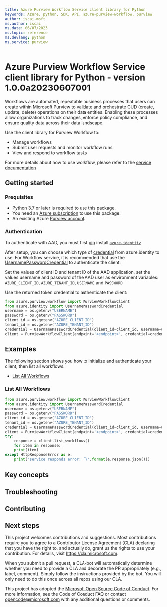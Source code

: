 ```yaml
---
title: Azure Purview Workflow Service client library for Python
keywords: Azure, python, SDK, API, azure-purview-workflow, purview
author: iscai-msft
ms.author: iscai
ms.date: 06/07/2023
ms.topic: reference
ms.devlang: python
ms.service: purview
---
```

# Azure Purview Workflow Service client library for Python - version 1.0.0a20230607001 


Workflows are automated, repeatable business processes that users can create within Microsoft Purview to validate and orchestrate CUD (create, update, delete) operations on their data entities. Enabling these processes allow organizations to track changes, enforce policy compliance, and ensure quality data across their data landscape.

Use the client library for Purview Workflow to:

- Manage workflows
- Submit user requests and monitor workflow runs
- View and respond to workflow tasks

For more details about how to use workflow, please refer to the [service documentation][product_documentation]

## Getting started

### Prequisites

- Python 3.7 or later is required to use this package.
- You need an [Azure subscription][azure_sub] to use this package.
- An existing Azure [Purview account][purview_resource].
  
### Authentication

To authenticate with AAD, you must first [pip][pip] install [`azure-identity`][azure_identity_pip]

After setup, you can choose which type of [credential][azure_identity_credentials] from azure.identity to use.
For Workflow service, it is recommended that use the [UsernamePasswordCredential][username_password_credential] to authenticate the client:

Set the values of  client ID and tenant ID of the AAD application, set the values username and password of the AAD user as environment variables:
`AZURE_CLIENT_ID`, `AZURE_TENANT_ID`, `USERNAME` and `PASSWORD`

Use the returned token credential to authenticate the client:

```python
from azure.purview.workflow import PurviewWorkflowClient
from azure.identity import UsernamePasswordCredential
username = os.getenv("USERNAME")
password = os.getenv("PASSWORD")
client_id = os.getenv("AZURE_CLIENT_ID")
tenant_id = os.getenv("AZURE_TENANT_ID")
credential = UsernamePasswordCredential(client_id=client_id, username=username, password=password, tenant_id=tenant_id)
client = PurviewWorkflowClient(endpoint='<endpoint>', credential=credential)
```

## Examples

The following section shows you how to initialize and authenticate your client, then list all workflows.

- [List All Workflows](#list-all-workflows "List All Workflows")

### List All Workflows

```python
from azure.purview.workflow import PurviewWorkflowClient
from azure.identity import UsernamePasswordCredential
username = os.getenv("USERNAME")
password = os.getenv("PASSWORD")
client_id = os.getenv("AZURE_CLIENT_ID")
tenant_id = os.getenv("AZURE_TENANT_ID")
credential = UsernamePasswordCredential(client_id=client_id, username=username, password=password, tenant_id=tenant_id)
client = PurviewWorkflowClient(endpoint='<endpoint>', credential=credential)
try:
    response = client.list_workflows()
    for item in response:
    print(item)
except HttpResponseError as e:
    print('service responds error: {}'.format(e.response.json()))
```
## Key concepts

## Troubleshooting

## Contributing

## Next steps

This project welcomes contributions and suggestions. Most contributions require
you to agree to a Contributor License Agreement (CLA) declaring that you have
the right to, and actually do, grant us the rights to use your contribution.
For details, visit https://cla.microsoft.com.

When you submit a pull request, a CLA-bot will automatically determine whether
you need to provide a CLA and decorate the PR appropriately (e.g., label,
comment). Simply follow the instructions provided by the bot. You will only
need to do this once across all repos using our CLA.

This project has adopted the
[Microsoft Open Source Code of Conduct][code_of_conduct]. For more information,
see the Code of Conduct FAQ or contact opencode@microsoft.com with any
additional questions or comments.

<!-- LINKS -->
[product_documentation]: https://learn.microsoft.com/azure/purview/concept-workflow
[purview_resource]: /azure/purview/create-catalog-portal
[azure_identity_credentials]: https://github.com/Azure/azure-sdk-for-python/tree/main/sdk/identity/azure-identity#credentials
[username_password_credential]: https://learn.microsoft.com/python/api/azure-identity/azure.identity.usernamepasswordcredential?view=azure-python
[azure_sub]: https://azure.microsoft.com/free/
[code_of_conduct]: https://opensource.microsoft.com/codeofconduct/
[azure_identity_pip]: https://pypi.org/project/azure-identity/
[pip]: https://pypi.org/project/pip/
